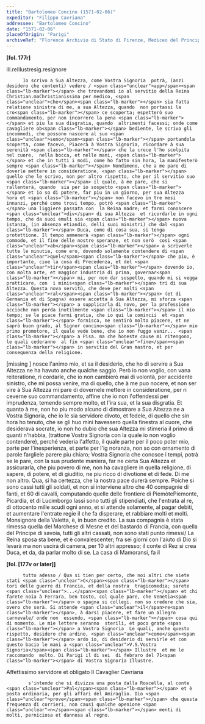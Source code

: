 ```yaml
---
title: "Bartolomeo Concino (1571-02-06)"
expeditor: "Filippo Cavriana"
addressee: "Bartolomeo Concino"
date: "1571-02-06"
placeOfOrigin: "Parigi"
archiveRef: "Florence Archivio di Stato di Firenze, Mediceo del Principato, 557, fols. 177r-"
---
```



**[fol. 177r]**

<span class="unclear">Ill.reIllustresig.resignore</span>


          Io scrivo a Sua Altezza, come Vostra Signoria  potrà, (anzi desidero che contenti) vedere / <span class="unclear">app</span><span class="lb-marker"></span> che trovandomi io al servitio della Reina Christian.maChristianissima per medico, <span class="unclear">che</span><span class="lb-marker"></span> sia fatta relatione sinistra di me, a sua Altezza, quando  non portassi la cro<span class="lb-marker"></span> ce scoperta; espetterò suo commandamento, per non incorrere la pena <span class="lb-marker"></span> et piu la sua disgratia, quando  altrimenti facessi; onde come cavagliere ob<span class="lb-marker"></span> bediente, le scrivo gli incommodi, che possono nascere al suo <span class="unclear">seno</span><span class="lb-marker"></span> portandola scoperta, come facevo, Piacerà à Vostra Signoria, ricordare à sua serenità <span class="lb-marker"></span> che la croce l'ho scolpita nel cuore,  nella bocca, et nelle mani, <span class="lb-marker"></span> et che in tutti i modi, come ho fatto sin hora, la manifesterò sempre <span class="lb-marker"></span> Nondimeno, che a me pare di doverle mettere in consideratione, <span class="lb-marker"></span> quello che le scrivo, non per altro rispetto, che per il servitio suo <span class="lb-marker"></span> il quale, à me pare, che si rallenterà, quando  sia per io sospetto <span class="lb-marker"></span> et io so di potere, far piu in un giorno, per sua Altezza  hora et <span class="lb-marker"></span> non facevo in tre mesi innanzi, perché come trovi tempo, potrò <span class="lb-marker"></span> una liggiere passata con  la Reina madre; et farmi conoscere <span class="unclear">div</span> di sua Altezza  et ricordarle in ogni tempo, che da suoi emuli sia <span class="lb-marker"></span> nuova istanza, (in absenza etiandio, delli suoi ministri) che dal <span class="lb-marker"></span> Duca, come di cosa sua, si tenga protettione. Il tempo ammenerà <span class="lb-marker"></span> ogni commodo, et il fine delle nostre speranze, et non serò  cosi <span class="unclear">ab</span><span class="lb-marker"></span> a scriverle tutte le minutie, come ero, dovendo solamente contendere di <span class="unclear">quel</span><span class="lb-marker"></span> che piu, è importante, cioe la cosa di Precedenza, et del <span class="unclear">tir</span><span class="lb-marker"></span> dovendo io, con molta arte, et maggior industria di prima, governar<span class="lb-marker"></span> mi, per non dar sospetto, quando mi si vegga pratticare, con  i minis<span class="lb-marker"></span> tri di sua Altezza. Questa nova servitù, che deve per molti <span class="unclear">ral</span><span class="lb-marker"></span> (et di Germania et di Spagna) essere accetta à Sua Altezza, mi sforza <span class="lb-marker"></span> a supplicarla di novo, per la professione accioche non perda inutilmente <span class="lb-marker"></span> il mio tempo; se le piace farmi gratia, che io qui la comincii  et <span class="lb-marker"></span> fornisca, ne sentirò molto piacere, et ne saprò buon grado, al Signor concino<span class="lb-marker"></span> mio primo promotore, il quale vede bene, che io non fuggo venir... <span class="lb-marker"></span> a Pisa. ma che honeste cause mi ritengono, le quali cederanno  al fin <span class="unclear">fine</span><span class="lb-marker"></span> in servitio del Gran mastro, et per consequenza della religione.
        

[missing  ]
          nosce l'animo mio, et sa il desiderio, che ho di servire a Sua Altezza  ne ha <span class="lb-marker"></span> havuto anche qualche saggio. Però io non  voglio, con  vana reiteratione, ri<span class="lb-marker"></span> cordarle, che io non cambierò mai di volontà, per accidente sinistro, <span class="lb-marker"></span> che mi possa venire, ma di quello, che à me puo nocere, et non ser<span class="lb-marker"></span> vire à Sua Altezza  mi pare di dovernele mettere in consideratione, per ri<span class="lb-marker"></span> ceverne suo commandamento, affine che io non l'offendessi per imprudenza, <span class="lb-marker"></span> temendo sempre molto, et l'ira sua, et la sua disgratia. Et quanto à me, <span class="lb-marker"></span> non ho piu modo alcuno di dimostrare a Sua Altezza  ne a Vostra Signoria, che io le sia <span class="lb-marker"></span> servidore divoto, et fedele, di quello che sin hora ho tenuto, che se gli huo<span class="lb-marker"></span> mini havessero quella finestra al cuore, che desiderava socrate, io non <span class="lb-marker"></span> ho dubio che sua Altezza  mi stimeria il primo di quanti n'habbia, (trattone <span class="lb-marker"></span> Vostra Signoria con  la quale io non voglio contendere), perché vederia l'affetto, il quale <span class="lb-marker"></span> parte per il poco poter mio, parte per l'inesperienza, et parte per l'ig<span class="lb-marker"></span> noranza, non  so con ornamento di parole fargliele parere piu chiaro; Vostra Signoria <span class="lb-marker"></span> che conosce i tempi, potrà se le pare, con la sua prudente maniera, far<span class="lb-marker"></span> ne certa Sua Altezza  et assicurarla, che piu povero di me, non ha cavagliere <span class="lb-marker"></span> in quella religione, di sapere, di potere, et di giuditio, ne piu ricco <span class="lb-marker"></span> di divotione et di fede. Di me non altro. <span class="lb-marker"></span> Qua, si ha certezza, che la nostra  pace durerà sempre. Poiche si sono <span class="unclear">cassi</span><span class="lb-marker"></span> tutti gli soldati, et non si interviene altro che 40 compagnie di <span class="lb-marker"></span> fanti, et 60 di cavalli, computando quelle delle frontiere di Piemo̍tePiemonte, Picardia, et di Lucimborgo lassi sono tutti gli stipendiati, che <span class="lb-marker"></span> l'entrata al re, di ottocento mille scudi ogni anno, et si attende <span class="lb-marker"></span> solamente, al pagar debiti, et aumentare l'entrate regie il che fa <span class="lb-marker"></span> disperare, et rabbiare molti et molti. Monsignore  della Valetta, è, in buon <span class="lb-marker"></span> credito. La sua compagnia è stata rimessa quella del Marchese di <span class="lb-marker"></span> <span class="unclear">Mesne</span> et del bastardo di Francia, con  quella del Principe di savoia, <span class="lb-marker"></span> tutti gli altri cassati, non sono stati punto rimessi/ La Reina sposa sta bene, et è convalescenter; fra sei giorni con  l'aiuto di Dio si levarà <span class="lb-marker"></span> ma non  uscirà di camera, per 10 altri appresso; il conte di Rez si <span class="lb-marker"></span> crea Duca, et da, da parlar molto di se. La casa di Mamoransi, fa il
        


**[fol. [177v or later]]**


          tutto adesso / Qua si tien per certo, che noi altri che siete stati <span class="unclear">C</span><span class="lb-marker"></span> tori delle guerre di Francia, et della nostra  tragicomedia; sarete <span class="unclear">...</span><span class="lb-marker"></span> et chi farete noia à Ferrara, ben tosto, col quale pare, che Venetia<span class="lb-marker"></span> o spagna si collegi. non so credere che sia, overo che serà. Si attende <span class="unclear">il</span>re<span class="lb-marker"></span>, à darsi piacere, et fare un allegro carnevale/ onde non  essendo, <span class="lb-marker"></span> cosa qui di momento. Le mie lettere seranno  sterili, et poco grate <span class="lb-marker"></span> a Vostra Signoria  Le quali, anche questo rispetto, desidero che ardino, <span class="unclear">come</span><span class="lb-marker"></span> ardo io, di desiderio di servirle et con questo bacio le mani a <span class="unclear">V.S.Vostra Signoria</span><span class="lb-marker"></span> Illustre  et me le raccomando  molto. Di Parigi il di sei  di febraro del 71<span class="lb-marker"></span> di Vostra Signoria Illustre.
        

Affettissimo  servidore et obligato <span class="lb-marker"></span> Il Cavaglier Cavriana


            s'intende che si divizza una posta dalla Roscella, al conte <span class="unclear">Pal</span><span class="lb-marker"></span> et è posta ordinaria, per gli affari del Amiraglio. Dio <span class="unclear">prove</span><span class="lb-marker"></span> che questa frequenza di corrieri, non causi qualche openione <span class="unclear">n</span><span class="lb-marker"></span> menti di molti, perniciosa et dannosa al regno.
          



